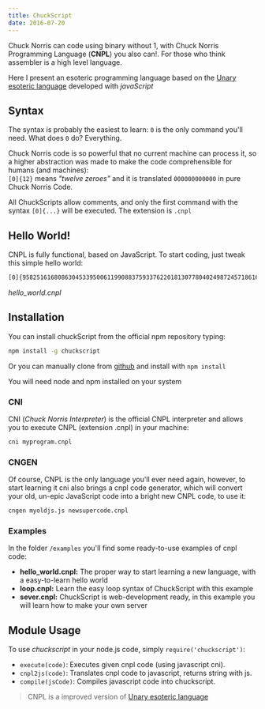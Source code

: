```yaml
---
title: ChuckScript
date: 2016-07-20
---
```


Chuck Norris can code using binary without 1, with Chuck Norris Programming Language (**CNPL**) you also can!. For those who think assembler is a high level language.

Here I present an esoteric programming language based on the [Unary esoteric language](https://esolangs.org/wiki/Unary) developed with _javaScript_

<!-- truncate -->

## Syntax

The syntax is probably the easiest to learn: `0` is the only command you'll need. What does `0` do? Everything.

Chuck Norris code is so powerful that no current machine can process it, so a higher abstraction was made to make the code comprehensible for humans (and machines):  
`[0]{12}` means _"twelve zeroes"_ and it is translated `000000000000` in pure Chuck Norris Code.

All ChuckScripts allow comments, and only the first command with the syntax `[0]{...}` will be executed. The extension is `.cnpl`

## Hello World!

CNPL is fully functional, based on JavaScript. To start coding, just tweak this simple hello world:

```bash
[0]{9582516168086304533950061199088375933762201813077804024987245718616842}
```

_hello_world.cnpl_

## Installation

You can install chuckScript from the official npm repository typing:

```bash
npm install -g chuckscript
```

Or you can manually clone from [github](https://github.com/angrykoala/chuckscript) and install with `npm install`

You will need node and npm installed on your system

### CNI

CNI (_Chuck Norris Interpreter_) is the official CNPL interpreter and allows you to execute CNPL (extension .cnpl) in your machine:

```bash
cni myprogram.cnpl
```

### CNGEN

Of course, CNPL is the only language you'll ever need again, however, to start learning it cni also brings a cnpl code generator, which will convert your old, un-epic JavaScript code into a bright new CNPL code, to use it:

```bash
cngen myoldjs.js newsupercode.cnpl
```

### Examples

In the folder `/examples` you'll find some ready-to-use examples of cnpl code:

-   **hello_world.cnpl:** The proper way to start learning a new language, with a easy-to-learn hello world
-   **loop.cnpl:** Learn the easy loop syntax of ChuckScript with this example
-   **sever.cnpl:** ChuckScript is web-development ready, in this example you will learn how to make your own server

## Module Usage

To use _chuckscript_ in your node.js code, simply `require('chuckscript')`:

-   `execute(code)`: Executes given cnpl code (using javascript cni).
-   `cnpl2js(code)`: Translates cnpl code to javascript, returns string with js.
-   `compile(jsCode)`: Compiles javascript code into chuckscript.

> CNPL is a improved version of [Unary esoteric language](https://esolangs.org/wiki/Unary)
